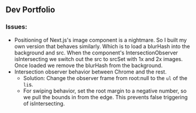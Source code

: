 ## Dev Portfolio

### Issues:
* Positioning of Next.js's image component is a nightmare. So I built my own version that behaves similarly. Which is to load a blurHash into the background and src. When the component's IntersectionObserver isIntersecting we switch out the src to srcSet with 1x and 2x images. Once loaded we remove the blurHash from the background.
* Intersection observer behavior between Chrome and the rest.
  * Solution: Change the observer frame from root:null to the `ul` of the `li`s.
  * For swiping behavior, set the root margin to a negative number, so we pull the bounds in from the edge. This prevents false triggering of isIntersecting.